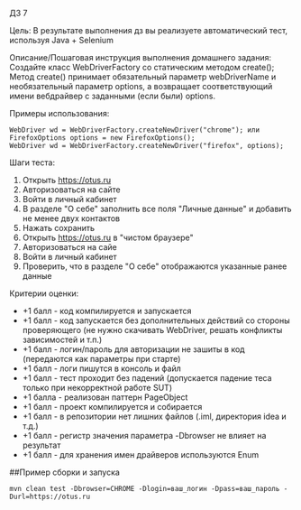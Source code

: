 ДЗ 7

Цель:
В результате выполнения дз вы реализуете автоматический тест, используя Java + Selenium

Описание/Пошаговая инструкция выполнения домашнего задания:  
Создайте класс WebDriverFactory со статическим методом create();  
Метод create() принимает обязательный параметр webDriverName и необязательный параметр options, а возвращает соответствующий имени вебдрайвер с заданными (если были) options.

Примеры использования:
```
WebDriver wd = WebDriverFactory.createNewDriver("chrome"); или
FirefoxOptions options = new FirefoxOptions(); 
WebDriver wd = WebDriverFactory.createNewDriver("firefox", options);
```

Шаги теста:

1) Открыть https://otus.ru
2) Авторизоваться на сайте
3) Войти в личный кабинет
4) В разделе "О себе" заполнить все поля "Личные данные" и добавить не менее двух контактов
5) Нажать сохранить
6) Открыть https://otus.ru в "чистом браузере"
7) Авторизоваться на сайе
8) Войти в личный кабинет
9) Проверить, что в разделе "О себе" отображаются указанные ранее данные

Критерии оценки:
- +1 балл - код компилируется и запускается
- +1 балл - код запускается без дополнительных действий со стороны проверяющего (не нужно скачивать WebDriver, решать конфликты зависимостей и т.п.)
- +1 балл - логин/пароль для авторизации не зашиты в код (передаются как параметры при старте)
- +1 балл - логи пишутся в консоль и файл
- +1 балл - тест проходит без падений (допускается падение теса только при некорректной работе SUT)
- +1 балла - реализован паттерн PageObject
- +1 балл - проект компилируется и собирается
- +1 балл - в репозитории нет лишних файлов (.iml, директория idea и т.д.)
- +1 балл - регистр значения параметра -Dbrowser не влияет на результат
- +1 балл - для хранения имен драйверов используются Enum

##Пример сборки и запуска
```
mvn clean test -Dbrowser=CHROME -Dlogin=ваш_логин -Dpass=ваш_пароль -Durl=https://otus.ru
```